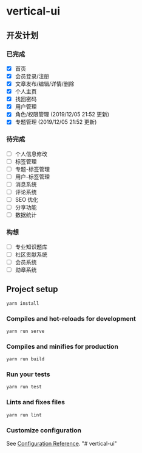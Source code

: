 # vertical-ui

## 开发计划
### 已完成
- [x] 首页  
- [x] 会员登录/注册
- [x] 文章发布/编辑/详情/删除
- [x] 个人主页
- [x] 找回密码
- [x] 用户管理  
- [x] 角色/权限管理 (2019/12/05 21:52 更新)  
- [x] 专题管理 (2019/12/05 21:52 更新)
### 待完成
- [ ] 个人信息修改
- [ ] 标签管理
- [ ] 专题-标签管理
- [ ] 用户-标签管理
- [ ] 消息系统
- [ ] 评论系统
- [ ] SEO 优化
- [ ] 分享功能
- [ ] 数据统计
### 构想
- [ ] 专业知识题库
- [ ] 社区贡献系统
- [ ] 会员系统
- [ ] 勋章系统

## Project setup
```
yarn install
```

### Compiles and hot-reloads for development
```
yarn run serve
```

### Compiles and minifies for production
```
yarn run build
```

### Run your tests
```
yarn run test
```

### Lints and fixes files
```
yarn run lint
```

### Customize configuration
See [Configuration Reference](https://cli.vuejs.org/config/).
"# vertical-ui" 
